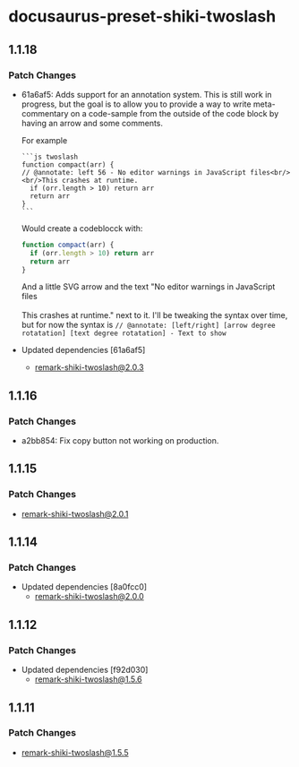 # docusaurus-preset-shiki-twoslash

## 1.1.18

### Patch Changes

- 61a6af5: Adds support for an annotation system. This is still work in progress, but the goal is to allow you to provide a way to write meta-commentary on a code-sample from the outside of the code block by having an arrow and some comments.

  For example

  ````
  ```js twoslash
  function compact(arr) {
  // @annotate: left 56 - No editor warnings in JavaScript files<br/><br/>This crashes at runtime.
    if (orr.length > 10) return arr
    return arr
  }
  ```
  ````

  Would create a codeblocck with:

  ```js
  function compact(arr) {
    if (orr.length > 10) return arr
    return arr
  }
  ```

  And a little SVG arrow and the text "No editor warnings in JavaScript files<br/><br/>This crashes at runtime." next to it.
  I'll be tweaking the syntax over time, but for now the syntax is `// @annotate: [left/right] [arrow degree rotatation] [text degree rotatation] - Text to show`

- Updated dependencies [61a6af5]
  - remark-shiki-twoslash@2.0.3

## 1.1.16

### Patch Changes

- a2bb854: Fix copy button not working on production.

## 1.1.15

### Patch Changes

- remark-shiki-twoslash@2.0.1

## 1.1.14

### Patch Changes

- Updated dependencies [8a0fcc0]
  - remark-shiki-twoslash@2.0.0

## 1.1.12

### Patch Changes

- Updated dependencies [f92d030]
  - remark-shiki-twoslash@1.5.6

## 1.1.11

### Patch Changes

- remark-shiki-twoslash@1.5.5
